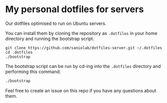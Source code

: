 # My personal dotfiles for servers

Our dotfiles optimised to run on Ubuntu servers.

You can install them by cloning the repository as `.dotfiles` in your home directory and running the bootstrap script.

    git clone https://github.com/saniolab/dotfiles-server.git ~/.dotfiles
    cd .dotfiles
    ./bootstrap

The bootstrap script can be run by cd-ing into the `.dotfiles` directory and performing this command:

```bash
./bootstrap
```

Feel free to create an issue on this repo if you have any questions about them.

